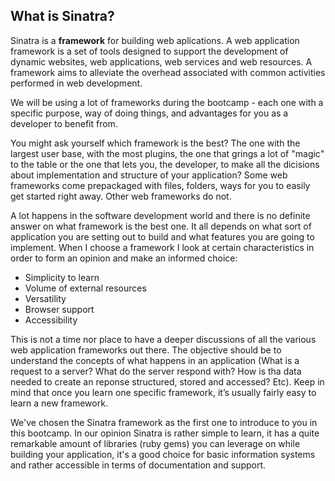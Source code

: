## What is Sinatra?

Sinatra is a **framework** for building web aplications. A web application framework is a set of tools designed to support the development of dynamic websites, web applications, web services and web resources. A framework aims to alleviate the overhead associated with common activities performed in web development.

We will be using a lot of frameworks during the bootcamp - each one with a specific purpose, way of doing things, and advantages for you as a developer to benefit from. 

You might ask yourself which framework is the best? The one with the largest user base, with the most plugins, the one that grings a lot of "magic" to the table or the one that lets you, the developer, to make all the dicisions about implementation and structure of your application? Some web frameworks come prepackaged with files, folders, ways for you to easily get started right away.  Other web frameworks do not. 

A lot happens in the software development world and there is no definite answer on what framework is the best one. It all depends on what sort of application you are setting out to build and what features you are going to implement. When I choose a framework I look at certain characteristics in order to form an opinion and make an informed choice: 
* Simplicity to learn
* Volume of external resources
* Versatility
* Browser support 
* Accessibility

This is not a time nor place to have a deeper discussions of all the various web application frameworks out there. The objective should be to understand the concepts of what happens in an application (What is a request to a server? What do the server respond with? How is tha data needed to create an reponse structured, stored and accessed? Etc). Keep in mind that once you learn one specific framework, it’s usually fairly easy to learn a new framework.

We've chosen the Sinatra framework as the first one to introduce to you in this bootcamp. In our opinion Sinatra is rather simple to learn, it has a quite remarkable amount of libraries (ruby gems) you can leverage on while building your application, it's a good choice for basic information systems and rather accessible in terms of documentation and support. 




 
